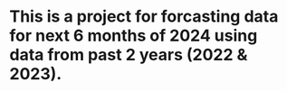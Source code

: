 # This is a project for forcasting data for next 6 months of 2024 using data from past 2 years (2022 & 2023).
